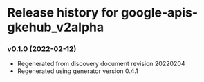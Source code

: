 # Release history for google-apis-gkehub_v2alpha

### v0.1.0 (2022-02-12)

* Regenerated from discovery document revision 20220204
* Regenerated using generator version 0.4.1

